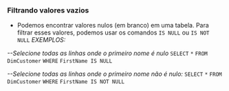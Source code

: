 ### Filtrando valores vazios

- Podemos encontrar valores nulos (em branco) em uma tabela. Para filtrar esses valores, podemos usar os comandos `IS NULL` ou `IS NOT NULL`
*EXEMPLOS:*

*--Selecione todas as linhas onde o primeiro nome é nulo*
`SELECT`
	`*`
`FROM`
	`DimCustomer`
`WHERE`
	`FirstName IS NULL`

*--Selecione todas as linhas onde o primeiro nome não é nulo:*
`SELECT`
	`*`
`FROM`
	`DimCustomer`
`WHERE`
	`FirstName IS NOT NULL`

